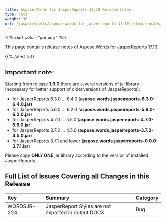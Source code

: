```yaml
---
title: Aspose.Words for JasperReports 17.10 Release Notes
type: docs
weight: 30
url: /jasperreports/aspose-words-for-jasperreports-17-10-release-notes/
---
```


{{% alert color="primary" %}} 

This page contains release notes of [Aspose.Words for JasperReports 17.10](https://downloads.aspose.com/words/jasperreports/new-releases/aspose.words-for-jasperreports-17.10/).

{{% /alert %}} 

## Important note:

Starting from release **1.9.0** there are several versions of jar library (necessary for better support of older versions of JasperReports):

- for JasperReports 6.3.0 ... 6.4.0 (**aspose.words.jasperreports-6.3.0-6.4.0.jar)**
- for JasperReports 5.6.0 ... 6.2.0 (**aspose.words.jasperreports-5.6.0-6.2.0.jar**)
- for JasperReports 4.7.0 ... 5.5.0 (**aspose.words.jasperreports-4.7.0-5.5.0.jar**)
- for JasperReports 3.7.2 ... 4.5.0 (**aspose.words.jasperreports-3.7.2-4.5.0.jar**)
- for JasperReports 3.7.1 and lower (**aspose.words.jasperreports-0.0.0-3.7.1.jar**)

Please copy **ONLY ONE** jar library according to the version of installed JasperReports.

## Full List of Issues Covering all Changes in this Release

|Key|Summary|Category|
| :- | :- | :- |
|WORDSJR-224|JasperReport Styles are not exported in output DOCX|Bug|

